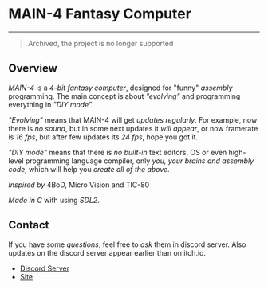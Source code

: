 # MAIN-4 Fantasy Computer
-------------------------
> Archived, the project is no longer supported

## Overview
*MAIN-4* is a *4-bit fantasy computer*, designed for "funny" *assembly* programming. The main concept is about *"evolving"* and programming everything in *"DIY mode"*.

*"Evolving"* means that MAIN-4 will get *updates regularly*. For example, now there is *no sound*, but in some next updates it *will appear*, or now framerate is *16 fps*, but after few updates its *24 fps*, hope you got it.

*"DIY mode"* means that there is *no built-in* text editors, OS or even high-level programming language compiler, only *you, your brains and assembly code*, which will help you *create all of the above*.

*Inspired by* 4BoD, Micro Vision and TIC-80

*Made in C* with using *SDL2*.

## Contact
If you have some *questions*, feel free to *ask* them in discord server. Also updates on the discord server appear earlier than on itch.io.
- [Discord Server](https://discord.gg/KzjCMe52MF)
- [Site](https://lunaryss.gamejolt.io)
